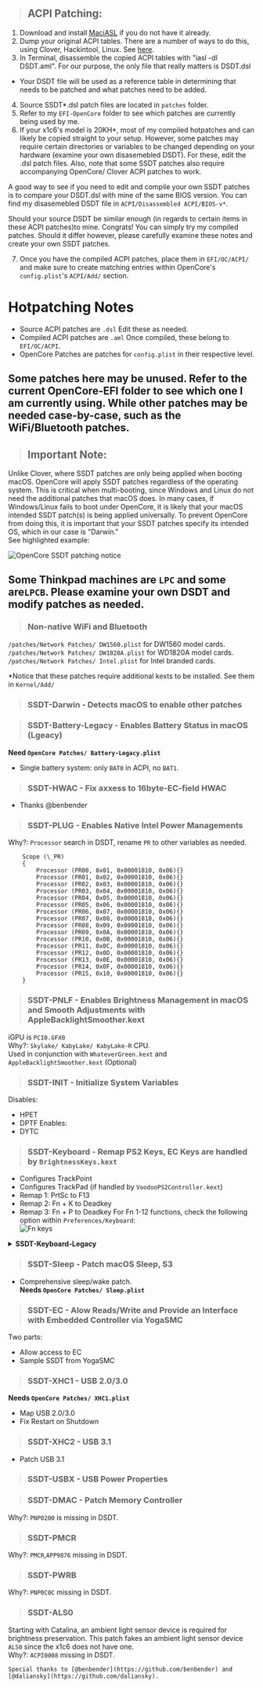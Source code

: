 > ## ACPI Patching:

1. Download and install [MaciASL](https://github.com/acidanthera/MaciASL/releases) if you do not have it already.
2. Dump your original ACPI tables. There are a number of ways to do this, using Clover, Hackintool, Linux. See [here](https://khronokernel.github.io/Getting-Started-With-ACPI/Manual/dump.html).  
3. In Terminal, disassemble the copied ACPI tables with "iasl -dl DSDT.aml". For our purpose, the only file that really matters is DSDT.dsl

- Your DSDT file will be used as a reference table in determining that needs to be patched and what patches need to be added.

4. Source SSDT\*.dsl patch files are located in `patches` folder.
5. Refer to my `EFI-OpenCore` folder to see which patches are currently being used by me.
6. If your x1c6's model is 20KH*, most of my compiled hotpatches and can likely be copied straight to your setup. However, some patches may require certain directories or variables to be changed depending on your hardware (examine your own disasemebled DSDT). For these, edit the .dsl patch files. Also, note that some SSDT patches also require accompanying OpenCore/ Clover ACPI patches to work.

A good way to see if you need to edit and compile your own SSDT patches is to compare your DSDT.dsl with mine of the same BIOS version. You can find my disasemebled DSDT file in `ACPI/Disassembled ACPI/BIOS-v*`.

Should your source DSDT be similar enough (in regards to certain items in these ACPI patches)to mine. Congrats! You can simply try my compiled patches. Should it differ however, please carefully examine these notes and create your own SSDT patches.  

7. Once you have the compiled ACPI patches, place them in `EFI/OC/ACPI/` and make sure to create matching entries within OpenCore's `config.plist`'s `ACPI/Add/` section.

# Hotpatching Notes

- Source ACPI patches are `.dsl` Edit these as needed.
- Compiled ACPI patches are `.aml` Once compiled, these belong to `EFI/OC/ACPI`.
- OpenCore Patches are patches for `config.plist` in their respective level.

## Some patches here may be unused. Refer to the current OpenCore-EFI folder to see which one I am currently using. While other patches may be needed case-by-case, such as the WiFi/Bluetooth patches.

> ## Important Note:

Unlike Clover, where SSDT patches are only being applied when booting macOS. OpenCore will apply SSDT patches regardless of the operating system. This is critical when multi-booting, since Windows and Linux do not need the additional patches that macOS does. In many cases, if Windows/Linux fails to boot under OpenCore, it is likely that your macOS intended SSDT patch(s) is being applied universally. To prevent OpenCore from doing this, it is important that your SSDT patches specify its intended OS, which in our case is "Darwin."  
See highlighted example:

![OpenCore SSDT patching notice](https://raw.githubusercontent.com/tylernguyen/x1c6-hackintosh/master/docs/assets/img/OpenCore%20SSDT%20patching%20notice.png)

## Some Thinkpad machines are `LPC` and some are`LPCB`. Please examine your own DSDT and modify patches as needed.

> ### Non-native WiFi and Bluetooth

`/patches/Network Patches/ DW1560.plist` for DW1560 model cards.  
`/patches/Network Patches/ DW1820A.plist` for WD1820A model cards.
`/patches/Network Patches/ Intel.plist` for Intel branded cards.

\*Notice that these patches require additional kexts to be installed. See them in `Kernel/Add/`

> ### SSDT-Darwin - Detects macOS to enable other patches

> ### SSDT-Battery-Legacy - Enables Battery Status in macOS (Lgeacy)
**Need `OpenCore Patches/ Battery-Legacy.plist`**  

- Single battery system: only `BAT0` in ACPI, no `BAT1`.

> ### SSDT-HWAC - Fix axxess to 16byte-EC-field HWAC
- Thanks @benbender

> ### SSDT-PLUG - Enables Native Intel Power Managements

Why?: `Processor` search in DSDT, rename `PR` to other variables as needed.

```
    Scope (\_PR)
    {
        Processor (PR00, 0x01, 0x00001810, 0x06){}
        Processor (PR01, 0x02, 0x00001810, 0x06){}
        Processor (PR02, 0x03, 0x00001810, 0x06){}
        Processor (PR03, 0x04, 0x00001810, 0x06){}
        Processor (PR04, 0x05, 0x00001810, 0x06){}
        Processor (PR05, 0x06, 0x00001810, 0x06){}
        Processor (PR06, 0x07, 0x00001810, 0x06){}
        Processor (PR07, 0x08, 0x00001810, 0x06){}
        Processor (PR08, 0x09, 0x00001810, 0x06){}
        Processor (PR09, 0x0A, 0x00001810, 0x06){}
        Processor (PR10, 0x0B, 0x00001810, 0x06){}
        Processor (PR11, 0x0C, 0x00001810, 0x06){}
        Processor (PR12, 0x0D, 0x00001810, 0x06){}
        Processor (PR13, 0x0E, 0x00001810, 0x06){}
        Processor (PR14, 0x0F, 0x00001810, 0x06){}
        Processor (PR15, 0x10, 0x00001810, 0x06){}
    }
```

> ### SSDT-PNLF - Enables Brightness Management in macOS and Smooth Adjustments with AppleBacklightSmoother.kext

iGPU is `PCI0.GFX0`  
Why?: `Skylake/ KabyLake/ KabyLake-R` CPU.  
Used in conjunction with `WhateverGreen.kext` and `AppleBacklightSmoother.kext` (Optional)

> ### SSDT-INIT - Initialize System Variables

Disables:
- HPET
- DPTF
Enables:
- DYTC

> ### SSDT-Keyboard - Remap PS2 Keys, EC Keys are handled by `BrightnessKeys.kext`

- Configures TrackPoint
- Configures TrackPad (if handled by `VoodooPS2Controller.kext`)
- Remap 1: PrtSc to F13
- Remap 2: Fn + K to Deadkey
- Remap 3: Fn + P to Deadkey
  For Fn 1-12 functions, check the following option within `Preferences/Keyboard`:  
  ![Fn keys](https://github.com/tylernguyen/x1c6-hackintosh/blob/master/docs/assets/img/macOS%20Settings/fnkeys.png)

<details>
<summary><strong> SSDT-Keyboard-Legacy </strong></summary>
<br>

**Needs `OpenCore Patches/ Keyboard-Legacy.plist`**
- Legacy patch to be used if you prefer [ThinkpadAssisstant](https://github.com/MSzturc/ThinkpadAssistant) over [YogaSMC](https://github.com/zhen-zen/YogaSMC) and `BrightnessKeys.kext`
- Keyboard path is `\ _SB.PCI0.LPCB.KBD`.    
- For multimedia functions:
  - Remap 1: F4 (Network) to F20 (for use with ThinkpadAssistant)
  - Remap 2: F5 (Brightness Down)
  - Remap 3: F6 (Brightness Up)
  - Remap 4: F7 (Dual Display) to F16 (for use with ThinkpadAssistant)
  - Remap 5: F8 (Network) to F17 (for use with ThinkpadAssistant)
  - Remap 6: F9 (Settings) to F18 (for use with ThinkpadAssistant)
  - Remap 7: F10 (Bluetooth) to [Left Shift + F8] ((for use with ThinkpadAssistant))
  - Remap 8: F11 (Keyboard) to [Shift+Up]
  - Remap 9: F12 (Star) to F19 (for use with ThinkpadAssistant)
  - Remap 10: PrtSc to F13
  - Remap 11: Fn + K to Deadkey
  - Remap 12: Fn + P to Deadkey
- For Fn 1-12 functions, check the following option within `Preferences/Keyboard`:  
  ![Fn keys](https://github.com/tylernguyen/x1c6-hackintosh/blob/master/docs/assets/img/macOS%20Settings/fnkeys.png)
</details>

> ### SSDT-Sleep - Patch macOS Sleep, S3
- Comprehensive sleep/wake patch.  
**Needs `OpenCore Patches/ Sleep.plist`**

> ### SSDT-EC - Alow Reads/Write and Provide an Interface with Embedded Controller via YogaSMC
Two parts:
- Allow access to EC
- Sample SSDT from YogaSMC

> ### SSDT-XHC1 - USB 2.0/3.0 
**Needs `OpenCore Patches/ XHC1.plist`**
- Map USB 2.0/3.0
- Fix Restart on Shutdown

> ### SSDT-XHC2 - USB 3.1
- Patch USB 3.1

> ### SSDT-USBX - USB Power Properties

> ### SSDT-DMAC - Patch Memory Controller

Why?: `PNP0200` is missing in DSDT.

> ### SSDT-PMCR

Why?: `PMCR`,`APP9876` missing in DSDT.

> ### SSDT-PWRB

Why?: `PNP0C0C` missing in DSDT.

> ### SSDT-ALS0

Starting with Catalina, an ambient light sensor device is required for brightness preservation. This patch fakes an ambient light sensor device `ALS0` since the x1c6 does not have one.  
Why?: `ACPI0008` missing in DSDT.

```
Special thanks to [@benbender](https://github.com/benbender) and [@daliansky](https://github.com/daliansky).
```

